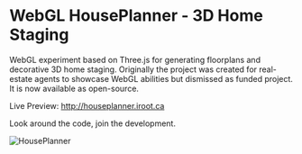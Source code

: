 WebGL HousePlanner - 3D Home Staging
====================================

WebGL experiment based on Three.js for generating floorplans and decorative 3D home staging.
Originally the project was created for real-estate agents to showcase WebGL abilities but dismissed as funded project.
It is now available as open-source.

Live Preview: http://houseplanner.iroot.ca

Look around the code, join the development.

![HousePlanner](./screenshot.png)